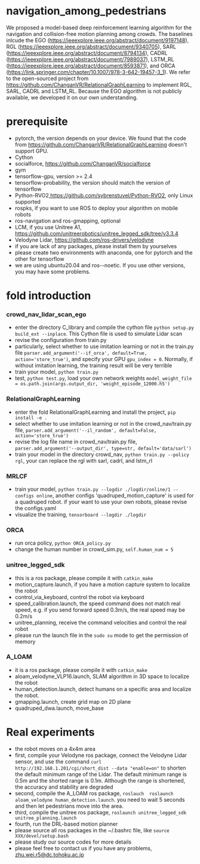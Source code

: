 # navigation_among_pedestrians
We proposed a model-based deep reinforcement learning algorithm for the navigation and collision-free motion planning among crowds. The baselines inlcude the EGO (https://ieeexplore.ieee.org/abstract/document/9197148), RGL (https://ieeexplore.ieee.org/abstract/document/9340705), SARL (https://ieeexplore.ieee.org/abstract/document/8794134), CADRL (https://ieeexplore.ieee.org/abstract/document/7989037), LSTM_RL (https://ieeexplore.ieee.org/abstract/document/8593871), and ORCA (https://link.springer.com/chapter/10.1007/978-3-642-19457-3_1). We refer to the open-sourced project from https://github.com/ChanganVR/RelationalGraphLearning to implement RGL, SARL, CADRL and LSTM_RL. Because the EGO algorithm is not publicly available, we developed it on our own understanding.

# prerequisite
- pytorch, the version depends on your device. We found that the code from https://github.com/ChanganVR/RelationalGraphLearning doesn't support GPU.
- Cython
- socialforce, https://github.com/ChanganVR/socialforce
- gym
- tensorflow-gpu, version >= 2.4
- tensorflow-probability, the version should match the version of tensorflow
- Python-RVO2,https://github.com/sybrenstuvel/Python-RVO2, only Linux supported
- rospks, if you want to use ROS to deploy your algorithm on mobile robots
- ros-navigation and ros-gmapping, optional
- LCM, if you use Unitree A1, https://github.com/unitreerobotics/unitree_legged_sdk/tree/v3.3.4
- Velodyne Lidar, https://github.com/ros-drivers/velodyne
- if you are lack of any packages, please install them by yourselves
- please create two environments with anaconda, one for pytorch and the other for tensorflow
- we are using ubuntu20.04 and ros--noetic. If you use other versions, you may have some problems.

# fold introduction
### crowd_nav_lidar_scan_ego
- enter the directory C_library and compile the cython file
```python setup.py build_ext --inplace```. This Cython file is used to simulate Lidar scan
- revise the configuration from train.py
- particularly, select whether to use imitation learning or not in the train.py file
```parser.add_argument('--if_orca', default=True, action='store_true')```, and specify your GPU ```gpu_index = 0```. Normally, if without imitation learning, the training result will be very terrible
- train your model, ```python train.py```
- test, ```python test.py```, load your own network weights ```model_weight_file = os.path.join(args.output_dir, 'weight_episode_12000.h5')```

### RelationalGraphLearning
- enter the fold RelationalGraphLearning and install the project, ```pip install -e .```
- select whether to use imitation learning or not in the crowd_nav/train.py file, ```parser.add_argument('--il_random', default=False, action='store_true')```
- revise the log file name in crowd_nav/train.py file, ```parser.add_argument('--output_dir', type=str, default='data/sarl')```
- train your model in the directory crowd_nav, ```python train.py --policy rgl```, your can replace the rgl with sarl, cadrl, and lstm_rl

### MRLCF
- train your model, ```python train.py --logdir ./logdir/online/1 --configs online```, another configs 'quadruped_motion_capture' is used for a quadruped robot. if your want to use your own robots, please revise the configs.yaml
- visualize the training, ```tensorboard --logdir ./logdir```

### ORCA
- run orca policy, ```python ORCA_policy.py```
- change the human number in crowd_sim.py, ```self.human_num = 5```

### unitree_legged_sdk
- this is a ros package, please compile it with ```catkin_make```
- motion_capture.launch, if you have a motion capture system to localize the robot
- control_via_keyboard, control the robot via keyboard
- speed_calibration.launch, the speed command does not match real speed, e.g. if you send forward speed 0.3m/s, the real speed may be 0.2m/s
- unitree_planning, receive the command velocities and control the real robot
- please run the launch file in the ```sudo su``` mode to get the permission of memory

### A_LOAM
- it is a ros package, please compile it with ```catkin_make```
- aloam_velodyne_VLP16.launch, SLAM algorithm in 3D space to localize the robot
- human_detection.launch, detect humans on a specific area and localize the robot.
- gmapping.launch, create grid map on 2D plane
- quadruped_dwa.launch, move_base

# Real experiments
- the robot moves on a 4x4m area
- first, compile your Velodyne ros package, connect the Velodyne Lidar sensor, and use the command ```curl http://192.168.1.201/cgi/short_dist --data "enable=on"``` to shorten the default minimum range of the Lidar. The default minimum range is 0.5m and the shorted range is 0.1m. Although the range is shortened, the accuracy and stability are degraded
- second, compile the A_LOAM ros package, ```roslauch  roslaunch aloam_velodyne human_detection.launch```. you need to wait 5 seconds and then let pedestrians move into the area.
- third, compile the unitree ros package, ```roslaunch unitree_legged_sdk unitree_planning.launch```
- fourth, run the DRL-based motion planner
- please source all ros packages in the ~/.bashrc file, like ```source XXX/devel/setup.bash```
- please study our source codes for more details
- please feel free to contact us if you have any problems, zhu.wei.r5@dc.tohoku.ac.jp
